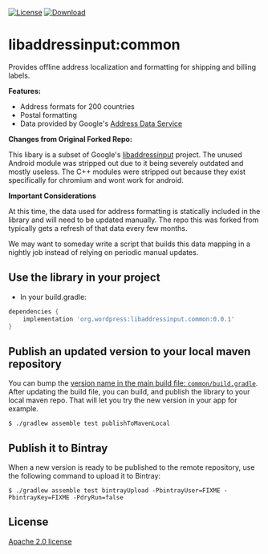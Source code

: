  [![License](https://img.shields.io/badge/License-Apache%202.0-blue.svg)](https://opensource.org/licenses/Apache-2.0)  [ ![Download](https://api.bintray.com/packages/wordpress-mobile/maven/libaddressinput%3Acommon/images/download.svg) ](https://bintray.com/wordpress-mobile/maven/libaddressinput%3Acommon/_latestVersion)

# libaddressinput:common

Provides offline address localization and formatting for shipping and billing labels.

**Features:**
* Address formats for 200 countries
* Postal formatting
* Data provided by Google's [Address Data Service](https://chromium-i18n.appspot.com/ssl-address)

**Changes from Original Forked Repo:**

This libary is a subset of Google's [libaddressinput](https://github.com/googlei18n/libaddressinput) project. The unused Android module was stripped out due to it being severely outdated and mostly useless. The C++ modules were stripped out because they exist specifically for chromium and wont work for android.

**Important Considerations**

At this time, the data used for address formatting is statically included in the library and will need to be updated manually. The repo this was forked from typically gets a refresh of that data every few months. 

We may want to someday write a script that builds this data mapping in a nightly job instead of relying on periodic manual updates. 

## Use the library in your project

* In your build.gradle:
```groovy
dependencies {
    implementation 'org.wordpress:libaddressinput.common:0.0.1'
}
```

## Publish an updated version to your local maven repository

You can bump the [version name in the main build file: `common/build.gradle`][1]. After updating the build file, you can build, and publish the library to your local maven repo. That will let you try the new version in your app for example.

```shell
$ ./gradlew assemble test publishToMavenLocal
```

## Publish it to Bintray

When a new version is ready to be published to the remote repository, use the following command to upload it to Bintray:

```shell
$ ./gradlew assemble test bintrayUpload -PbintrayUser=FIXME -PbintrayKey=FIXME -PdryRun=false
```

## License

[Apache 2.0 license](LICENSE)

[1]: https://github.com/wordpress-mobile/libaddressinput/blob/master/common/build.gradle#L77